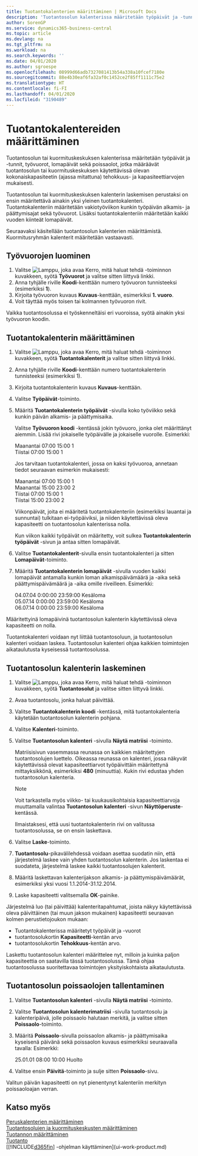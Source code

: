 ```yaml
---
title: Tuotantokalenterien määrittäminen | Microsoft Docs
description: 'Tuotantosolun kalenterissa määritetään työpäivät ja -tunnit, työvuorot, lomapäivät sekä poissaolot, jotka määräävät tuotantosolun käytettävissä olevan kokonaiskapasiteetin (ajassa mitattuna) solun tehokkuus- ja kapasiteettiarvojen mukaisesti. Tuotantosolun kalenterin luominen ja käyttöönotto edellyttävät useita valmistelutoimenpiteitä:'
author: SorenGP
ms.service: dynamics365-business-central
ms.topic: article
ms.devlang: na
ms.tgt_pltfrm: na
ms.workload: na
ms.search.keywords: ''
ms.date: 04/01/2020
ms.author: sgroespe
ms.openlocfilehash: 08999d66adb7327081413b54a338a10fcef7180e
ms.sourcegitcommit: 88e4b30eaf6fa32af0c1452ce2f85ff1111c75e2
ms.translationtype: HT
ms.contentlocale: fi-FI
ms.lasthandoff: 04/01/2020
ms.locfileid: "3190489"
---
```

# <a name="set-up-shop-calendars"></a>Tuotantokalentereiden määrittäminen
Tuotantosolun tai kuormituskeskuksen kalenterissa määritetään työpäivät ja -tunnit, työvuorot, lomapäivät sekä poissaolot, jotka määräävät tuotantosolun tai kuormituskeskuksen käytettävissä olevan kokonaiskapasiteetin (ajassa mitattuna) tehokkuus- ja kapasiteettiarvojen mukaisesti.

Tuotantosolun tai kuormituskeskuksen kalenterin laskemisen perustaksi on ensin määritettävä ainakin yksi yleinen tuotantokalenteri. Tuotantokalenteriin määritetään vakiotyöviikon kunkin työpäivän alkamis- ja päättymisajat sekä työvuorot. Lisäksi tuotantokalenteriin määritetään kaikki vuoden kiinteät lomapäivät.  

Seuraavaksi käsitellään tuotantosolun kalenterien määrittämistä. Kuormitusryhmän kalenterit määritetään vastaavasti.  

## <a name="to-create-work-shifts"></a>Työvuorojen luominen  
1.  Valitse ![Lamppu, joka avaa Kerro, mitä haluat tehdä -toiminnon](media/ui-search/search_small.png "Kerro, mitä haluat tehdä") kuvakkeen, syötä **Työvuorot** ja valitse sitten liittyvä linkki.  
2.  Anna tyhjälle riville **Koodi**-kenttään numero työvuoron tunnisteeksi (esimerkiksi **1**).  
3.  Kirjoita työvuoron kuvaus **Kuvaus**-kenttään, esimerkiksi **1. vuoro**.  
4.  Voit täyttää myös toisen tai kolmannen työvuoron rivit.  

Vaikka tuotantosolussa ei työskenneltäisi eri vuoroissa, syötä ainakin yksi työvuoron koodin.  

## <a name="to-set-up-a-shop-calendar"></a>Tuotantokalenterin määrittäminen  
1.  Valitse ![Lamppu, joka avaa Kerro, mitä haluat tehdä -toiminnon](media/ui-search/search_small.png "Kerro, mitä haluat tehdä") kuvakkeen, syötä **Tuotantokalenterit** ja valitse sitten liittyvä linkki.  
2.  Anna tyhjälle riville **Koodi**-kenttään numero tuotantokalenterin tunnisteeksi (esimerkiksi 1).  
3.  Kirjoita tuotantokalenterin kuvaus **Kuvaus**-kenttään.  
4.  Valitse **Työpäivät**-toiminto.
5.  Määritä **Tuotantokalenterin työpäivät** -sivulla koko työviikko sekä kunkin päivän alkamis- ja päättymisaika.  

    Valitse **Työvuoron koodi** -kentässä jokin työvuoro, jonka olet määrittänyt aiemmin. Lisää rivi jokaiselle työpäivälle ja jokaiselle vuorolle. Esimerkki:  

    Maanantai 07:00 15:00 1   
    Tiistai 07:00 15:00 1  

    Jos tarvitaan tuotantokalenteri, jossa on kaksi työvuoroa, annetaan tiedot seuraavan esimerkin mukaisesti:  

    Maanantai 07:00 15:00 1   
    Maanantai 15:00 23:00 2  
    Tiistai 07:00 15:00 1  
    Tiistai 15:00 23:00 2  

    Viikonpäivät, joita ei määritetä tuotantokalenteriin (esimerkiksi lauantai ja sunnuntai) tulkitaan ei-työpäiviksi, ja niiden käytettävissä oleva kapasiteetti on tuotantosolun kalenterissa nolla.  

    Kun viikon kaikki työpäivät on määritetty, voit sulkea **Tuotantokalenterin työpäivät** -sivun ja antaa sitten lomapäivät.  

6.  Valitse **Tuotantokalenterit**-sivulla ensin tuotantokalenteri ja sitten **Lomapäivät**-toiminto.
7. Määritä **Tuotantokalenterin lomapäivät** -sivulla vuoden kaikki lomapäivät antamalla kunkin loman alkamispäivämäärä ja -aika sekä päättymispäivämäärä ja -aika omille riveilleen. Esimerkki:  

    04.07.04 0:00:00 23:59:00 Kesäloma  
    05.07.14 0:00:00 23:59:00 Kesäloma  
    06.07.14 0:00:00 23:59:00 Kesäloma  

Määritettyinä lomapäivinä tuotantosolun kalenterin käytettävissä oleva kapasiteetti on nolla.  

Tuotantokalenteri voidaan nyt liittää tuotantosoluun, ja tuotantosolun kalenteri voidaan laskea. Tuotantosolun kalenteri ohjaa kaikkien toimintojen aikataulutusta kyseisessä tuotantosolussa.  

## <a name="to-calculate-a-work-center-calendar"></a>Tuotantosolun kalenterin laskeminen  

1.  Valitse ![Lamppu, joka avaa Kerro, mitä haluat tehdä -toiminnon](media/ui-search/search_small.png "Kerro, mitä haluat tehdä") kuvakkeen, syötä **Tuotantosolut** ja valitse sitten liittyvä linkki.
2. Avaa tuotantosolu, jonka haluat päivittää.  
3. Valitse **Tuotantokalenterin koodi** -kentässä, mitä tuotantokalenteria käytetään tuotantosolun kalenterin pohjana.  
4. Valitse **Kalenteri**-toiminto.  
5. Valitse **Tuotantosolun kalenteri** -sivulla **Näytä matriisi** -toiminto.  

    Matriisisivun vasemmassa reunassa on kaikkien määritettyjen tuotantosolujen luettelo. Oikeassa reunassa on kalenteri, jossa näkyvät käytettävissä olevat kapasiteettiarvot työpäivittäin määritettynä mittayksikkönä, esimerkiksi **480** (minuuttia). Kukin rivi edustaa yhden tuotantosolun kalenteria.  

    > [!NOTE]  
    >  Voit tarkastella myös viikko- tai kuukausikohtaisia kapasiteettiarvoja muuttamalla valintaa **Tuotantosolun kalenteri** -sivun **Näyttöperuste**-kentässä.  

    Ilmaistaksesi, että uusi tuotantokalenterin rivi on valitussa tuotantosolussa, se on ensin laskettava.  

6.  Valitse **Laske**-toiminto.  
7.  **Tuotantosolu**-pikavälilehdessä voidaan asettaa suodatin niin, että järjestelmä laskee vain yhden tuotantosolun kalenterin. Jos laskentaa ei suodateta, järjestelmä laskee kaikki tuotantosolujen kalenterit.  
8.  Määritä laskettavan kalenterijakson alkamis- ja päättymispäivämäärät, esimerkiksi yksi vuosi 1.1.2014-31.12.2014.
9. Laske kapasiteetti valitsemalla **OK**-painike.  

Järjestelmä luo (tai päivittää) kalenteritapahtumat, joista näkyy käytettävissä oleva päivittäinen (tai muun jakson mukainen) kapasiteetti seuraavan kolmen perustietojoukon mukaan:  

- Tuotantokalenterissa määritetyt työpäivät ja -vuorot  
- tuotantosolukortin **Kapasiteetti**-kentän arvo  
- tuotantosolukortin **Tehokkuus**-kentän arvo.  

Laskettu tuotantosolun kalenteri määrittelee nyt, milloin ja kuinka paljon kapasiteettia on saatavilla tässä tuotantosolussa. Tämä ohjaa tuotantosolussa suoritettavaa toimintojen yksityiskohtaista aikataulutusta.  

## <a name="to-record-work-center-absence"></a>Tuotantosolun poissaolojen tallentaminen  
1.  Valitse **Tuotantosolun kalenteri** -sivulla **Näytä matriisi** -toiminto.
2. Valitse **Tuotantosolun kalenterimatriisi** -sivulla tuotantosolu ja kalenteripäivä, jolle poissaolo halutaan merkitä, ja valitse sitten **Poissaolo**-toiminto.  
3.  Määritä **Poissaolo**-sivulla poissaolon alkamis- ja päättymisaika kyseisenä päivänä sekä poissaolon kuvaus esimerkiksi seuraavalla tavalla: Esimerkki:  

    25.01.01 08:00 10:00 Huolto  

4.  Valitse ensin **Päivitä**-toiminto ja sulje sitten **Poissaolo**-sivu.  

Valitun päivän kapasiteetti on nyt pienentynyt kalenteriin merkityn poissaoloajan verran.  

## <a name="see-also"></a>Katso myös  
[Peruskalenterien määrittäminen](across-how-to-assign-base-calendars.md)  
[Tuotantosolujen ja kuormituskeskusten määrittäminen](production-how-to-set-up-work-and-machine-centers.md)  
[Tuotannon määrittäminen](production-configure-production-processes.md)  
[Tuotanto](production-manage-manufacturing.md)  
[[!INCLUDE[d365fin](includes/d365fin_md.md)] -ohjelman käyttäminen](ui-work-product.md)  
